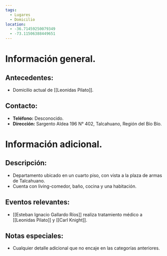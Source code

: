 ```yaml
---
tags:
  - Lugares
  - Domicilio
location:
  - -36.71459250079349
  - -73.11506388449651
---
```

# Información general.

## Antecedentes:

- Domicilio actual de [[Leonidas Pilato]].

## Contacto:

- **Teléfono:** Desconocido.
- **Dirección:** Sargento Aldea 196 N° 402, Talcahuano, Región del Bío Bío.

# Información adicional.

## Descripción:

- Departamento ubicado en un cuarto piso, con vista a la plaza de armas de Talcahuano.
- Cuenta con living-comedor, baño, cocina y una habitación.

## Eventos relevantes:

- [[Esteban Ignacio Gallardo Ríos]] realiza tratamiento médico a [[Leonidas Pilato]] y [[Carl Knight]].

## Notas especiales:

- Cualquier detalle adicional que no encaje en las categorías anteriores.
